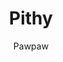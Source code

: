 ---
title: "Pithy"
github: https://github.com/smallmuou/Jekyll-Pithy
demo: http://wenva.github.io/
author: Pawpaw
draft: true
ssg:
  - Jekyll
cms:
  - No Cms
---